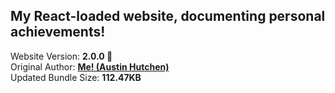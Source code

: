 <h2>My React-loaded website, documenting personal achievements!</h2> Website Version: <b> 2.0.0 🎉 </b>
<br/> Original Author: <u><b>Me! (Austin Hutchen) </b></u> 
<br/> Updated Bundle Size: <b> 112.47KB </b>

